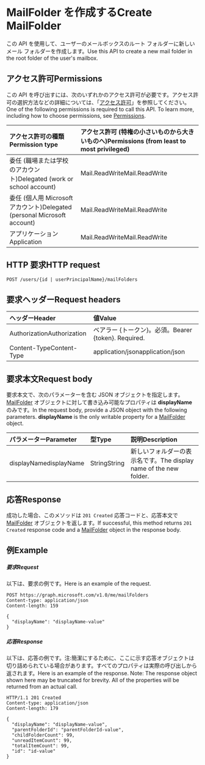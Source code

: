 # <a name="create-mailfolder"></a><span data-ttu-id="d7b65-101">MailFolder を作成する</span><span class="sxs-lookup"><span data-stu-id="d7b65-101">Create MailFolder</span></span>

<span data-ttu-id="d7b65-102">この API を使用して、ユーザーのメールボックスのルート フォルダーに新しいメール フォルダーを作成します。</span><span class="sxs-lookup"><span data-stu-id="d7b65-102">Use this API to create a new mail folder in the root folder of the user's mailbox.</span></span>
## <a name="permissions"></a><span data-ttu-id="d7b65-103">アクセス許可</span><span class="sxs-lookup"><span data-stu-id="d7b65-103">Permissions</span></span>
<span data-ttu-id="d7b65-p101">この API を呼び出すには、次のいずれかのアクセス許可が必要です。アクセス許可の選択方法などの詳細については、「[アクセス許可](../../../concepts/permissions_reference.md)」を参照してください。</span><span class="sxs-lookup"><span data-stu-id="d7b65-p101">One of the following permissions is required to call this API. To learn more, including how to choose permissions, see [Permissions](../../../concepts/permissions_reference.md).</span></span>

|<span data-ttu-id="d7b65-106">アクセス許可の種類</span><span class="sxs-lookup"><span data-stu-id="d7b65-106">Permission type</span></span>      | <span data-ttu-id="d7b65-107">アクセス許可 (特権の小さいものから大きいものへ)</span><span class="sxs-lookup"><span data-stu-id="d7b65-107">Permissions (from least to most privileged)</span></span>              |
|:--------------------|:---------------------------------------------------------|
|<span data-ttu-id="d7b65-108">委任 (職場または学校のアカウント)</span><span class="sxs-lookup"><span data-stu-id="d7b65-108">Delegated (work or school account)</span></span> | <span data-ttu-id="d7b65-109">Mail.ReadWrite</span><span class="sxs-lookup"><span data-stu-id="d7b65-109">Mail.ReadWrite</span></span>    |
|<span data-ttu-id="d7b65-110">委任 (個人用 Microsoft アカウント)</span><span class="sxs-lookup"><span data-stu-id="d7b65-110">Delegated (personal Microsoft account)</span></span> | <span data-ttu-id="d7b65-111">Mail.ReadWrite</span><span class="sxs-lookup"><span data-stu-id="d7b65-111">Mail.ReadWrite</span></span>    |
|<span data-ttu-id="d7b65-112">アプリケーション</span><span class="sxs-lookup"><span data-stu-id="d7b65-112">Application</span></span> | <span data-ttu-id="d7b65-113">Mail.ReadWrite</span><span class="sxs-lookup"><span data-stu-id="d7b65-113">Mail.ReadWrite</span></span> |

## <a name="http-request"></a><span data-ttu-id="d7b65-114">HTTP 要求</span><span class="sxs-lookup"><span data-stu-id="d7b65-114">HTTP request</span></span>
<!-- { "blockType": "ignored" } -->
```http
POST /users/{id | userPrincipalName}/mailFolders
```
## <a name="request-headers"></a><span data-ttu-id="d7b65-115">要求ヘッダー</span><span class="sxs-lookup"><span data-stu-id="d7b65-115">Request headers</span></span>
| <span data-ttu-id="d7b65-116">ヘッダー</span><span class="sxs-lookup"><span data-stu-id="d7b65-116">Header</span></span>       | <span data-ttu-id="d7b65-117">値</span><span class="sxs-lookup"><span data-stu-id="d7b65-117">Value</span></span> |
|:---------------|:--------|
| <span data-ttu-id="d7b65-118">Authorization</span><span class="sxs-lookup"><span data-stu-id="d7b65-118">Authorization</span></span>  | <span data-ttu-id="d7b65-p102">ベアラー {トークン}。必須。</span><span class="sxs-lookup"><span data-stu-id="d7b65-p102">Bearer {token}. Required.</span></span>  |
| <span data-ttu-id="d7b65-121">Content-Type</span><span class="sxs-lookup"><span data-stu-id="d7b65-121">Content-Type</span></span>  | <span data-ttu-id="d7b65-122">application/json</span><span class="sxs-lookup"><span data-stu-id="d7b65-122">application/json</span></span>  |

## <a name="request-body"></a><span data-ttu-id="d7b65-123">要求本文</span><span class="sxs-lookup"><span data-stu-id="d7b65-123">Request body</span></span>
<span data-ttu-id="d7b65-p103">要求本文で、次のパラメーターを含む JSON オブジェクトを指定します。[MailFolder](../resources/mailfolder.md) オブジェクトに対して書き込み可能なプロパティは **displayName** のみです。</span><span class="sxs-lookup"><span data-stu-id="d7b65-p103">In the request body, provide a JSON object with the following parameters. **displayName** is the only writable property for a [MailFolder](../resources/mailfolder.md) object.</span></span>

| <span data-ttu-id="d7b65-126">パラメーター</span><span class="sxs-lookup"><span data-stu-id="d7b65-126">Parameter</span></span>    | <span data-ttu-id="d7b65-127">型</span><span class="sxs-lookup"><span data-stu-id="d7b65-127">Type</span></span>   |<span data-ttu-id="d7b65-128">説明</span><span class="sxs-lookup"><span data-stu-id="d7b65-128">Description</span></span>|
|:---------------|:--------|:----------|
|<span data-ttu-id="d7b65-129">displayName</span><span class="sxs-lookup"><span data-stu-id="d7b65-129">displayName</span></span>|<span data-ttu-id="d7b65-130">String</span><span class="sxs-lookup"><span data-stu-id="d7b65-130">String</span></span>|<span data-ttu-id="d7b65-131">新しいフォルダーの表示名です。</span><span class="sxs-lookup"><span data-stu-id="d7b65-131">The display name of the new folder.</span></span>|

## <a name="response"></a><span data-ttu-id="d7b65-132">応答</span><span class="sxs-lookup"><span data-stu-id="d7b65-132">Response</span></span>

<span data-ttu-id="d7b65-133">成功した場合、このメソッドは `201 Created` 応答コードと、応答本文で [MailFolder](../resources/mailfolder.md) オブジェクトを返します。</span><span class="sxs-lookup"><span data-stu-id="d7b65-133">If successful, this method returns `201 Created` response code and a [MailFolder](../resources/mailfolder.md) object in the response body.</span></span>

## <a name="example"></a><span data-ttu-id="d7b65-134">例</span><span class="sxs-lookup"><span data-stu-id="d7b65-134">Example</span></span>
##### <a name="request"></a><span data-ttu-id="d7b65-135">要求</span><span class="sxs-lookup"><span data-stu-id="d7b65-135">Request</span></span>
<span data-ttu-id="d7b65-136">以下は、要求の例です。</span><span class="sxs-lookup"><span data-stu-id="d7b65-136">Here is an example of the request.</span></span>
<!-- {
  "blockType": "request",
  "name": "create_mailfolder_from_user"
}-->
```http
POST https://graph.microsoft.com/v1.0/me/mailFolders
Content-type: application/json
Content-length: 159

{
  "displayName": "displayName-value"
}
```

##### <a name="response"></a><span data-ttu-id="d7b65-137">応答</span><span class="sxs-lookup"><span data-stu-id="d7b65-137">Response</span></span>
<span data-ttu-id="d7b65-p104">以下は、応答の例です。注:簡潔にするために、ここに示す応答オブジェクトは切り詰められている場合があります。すべてのプロパティは実際の呼び出しから返されます。</span><span class="sxs-lookup"><span data-stu-id="d7b65-p104">Here is an example of the response. Note: The response object shown here may be truncated for brevity. All of the properties will be returned from an actual call.</span></span>
<!-- {
  "blockType": "response",
  "truncated": true,
  "@odata.type": "microsoft.graph.mailFolder"
} -->
```http
HTTP/1.1 201 Created
Content-type: application/json
Content-length: 179

{
  "displayName": "displayName-value",
  "parentFolderId": "parentFolderId-value",
  "childFolderCount": 99,
  "unreadItemCount": 99,
  "totalItemCount": 99,
  "id": "id-value"
}
```

<!-- uuid: 8fcb5dbc-d5aa-4681-8e31-b001d5168d79
2015-10-25 14:57:30 UTC -->
<!-- {
  "type": "#page.annotation",
  "description": "Create MailFolder",
  "keywords": "",
  "section": "documentation",
  "tocPath": ""
}-->
